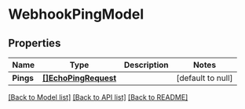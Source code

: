 # WebhookPingModel

## Properties
Name | Type | Description | Notes
------------ | ------------- | ------------- | -------------
**Pings** | [**[]EchoPingRequest**](echo_ping_request.md) |  | [default to null]

[[Back to Model list]](../README.md#documentation-for-models) [[Back to API list]](../README.md#documentation-for-api-endpoints) [[Back to README]](../README.md)


